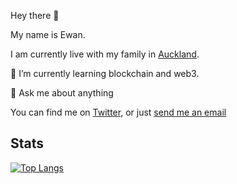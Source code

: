 Hey there 👋

My name is Ewan.

I am currently live with my family in [Auckland](https://en.wikipedia.org/wiki/Auckland).

🌱 I’m currently learning blockchain and web3.

💬 Ask me about anything

You can find me on [Twitter](http://twitter.com/iiiyu_eth), or
just [send me an email](mailto:yu@ohmyapps.com)

## Stats

[![Top Langs](https://github-readme-stats.vercel.app/api/top-langs/?username=iiiyu&langs_count=10&layout=compact&theme=dracula)](https://github.com/anuraghazra/github-readme-stats)


<!--
**iiiyu/iiiyu** is a ✨ _special_ ✨ repository because its `README.md` (this file) appears on your GitHub profile.

Here are some ideas to get you started:

- 🔭 I’m currently working on ...
- 🌱 I’m currently learning ...
- 👯 I’m looking to collaborate on ...
- 🤔 I’m looking for help with ...
- 💬 Ask me about ...
- 📫 How to reach me: ...
- 😄 Pronouns: ...
- ⚡ Fun fact: ...
-->



